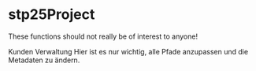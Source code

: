 # stp25Project


These functions should not really be of interest to anyone!

Kunden Verwaltung
Hier ist es nur wichtig, alle Pfade anzupassen und die Metadaten zu ändern.


